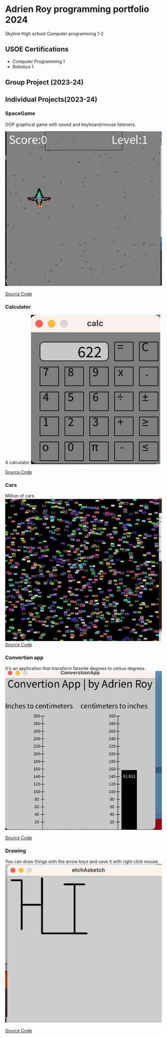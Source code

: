 # Adrien Roy programming portfolio 2024
Skyline High school Computer programming 1-2

## USOE Certifications
 * Computer Programming 1
 * Robotics 1

## Group Project (2023-24)

## Individual Projects(2023-24)

### SpaceGame
OOP graphical game with sound and keyboard/mouse listeners.

![GamePlay](https://github.com/Adrienqwerty/programmingportfolio/blob/main/images/Sg1.png?raw=true)

[Source Code](https://github.com/Adrienqwerty/programmingportfolio/blob/main/src/space_game.zip)
### Calculator
A calculator
![GamePlay](https://github.com/Adrienqwerty/programmingportfolio/blob/main/images/calc1)

[Source Code](https://github.com/Adrienqwerty/programmingportfolio/blob/main/src/calc.zip#:~:text=calc.-,zip,-read.md)

### Cars
Million of cars
![GamePlay](https://github.com/Adrienqwerty/programmingportfolio/blob/main/images/Cars)
[Source Code](https://github.com/Adrienqwerty/programmingportfolio/blob/main/src/calc.zip#:~:text=calc.-,zip,-read.md)

### Convertion app
It's an application that transform farenite degrees to celsus degrees.
![GamePlay](https://github.com/Adrienqwerty/programmingportfolio/blob/main/images/convertion%20app)

[Source Code](https://github.com/Adrienqwerty/programmingportfolio/blob/main/images/convertion%20app)


### Drawing
You can draw things with the arrow keys and save it with right click mouse
![GamePlay](https://github.com/Adrienqwerty/programmingportfolio/blob/main/images/Drawing)

[Source Code](https://github.com/Adrienqwerty/programmingportfolio/blob/main/src/etchAsketch.zip)

